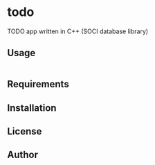 # todo

TODO app written in C++ (SOCI database library)

## Usage

```
```

## Requirements

## Installation

## License

## Author
